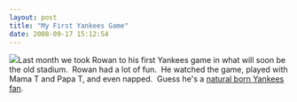 ```yaml
---
layout: post
title: "My First Yankees Game"
date: 2008-09-17 15:12:54
---
```

[![](http://photos.thecave.com/photos/374645711_fkoVf-Th.jpg)](http://photos.thecave.com/gallery/5995632_jNRFh/1/374651282_vz5vL)Last month we took Rowan to his first Yankees game in what will soon be the old stadium.  Rowan had a lot of fun.  He watched the game, played with Mama T and Papa T, and even napped.  Guess he's a [natural born Yankees fan](http://photos.thecave.com/gallery/5995632_jNRFh/1/374651282_vz5vL).
